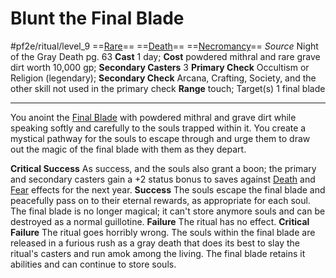# Blunt the Final Blade
#pf2e/ritual/level_9
==[Rare](../../../rules/traits/rare.md)== ==[Death](../../../rules/traits/death.md)== ==[Necromancy](../../../rules/traits/necromancy.md)==
*Source* Night of the Gray Death pg. 63
**Cast** 1 day; **Cost** powdered mithral and rare grave dirt worth 10,000 gp; **Secondary Casters** 3
**Primary Check** Occultism or Religion (legendary); **Secondary Check** Arcana, Crafting, Society, and the other skill not used in the primary check
**Range** touch; Target(s) 1 final blade

---
You anoint the [Final Blade](../../../Items/Artifacts/Final%20Blade.md) with powdered mithral and grave dirt while speaking softly and carefully to the souls trapped within it. You create a mystical pathway for the souls to escape through and urge them to draw out the magic of the final blade with them as they depart.

**Critical Success** As success, and the souls also grant a boon; the primary and secondary casters gain a +2 status bonus to saves against [Death](../../../rules/traits/death.md) and [Fear](../../Arcane_Tradition/Level%201/Fear.md) effects for the next year.
**Success** The souls escape the final blade and peacefully pass on to their eternal rewards, as appropriate for each soul. The final blade is no longer magical; it can't store anymore souls and can be destroyed as a normal guillotine.
**Failure** The ritual has no effect.
**Critical Failure** The ritual goes horribly wrong. The souls within the final blade are released in a furious rush as a gray death that does its best to slay the ritual's casters and run amok among the living. The final blade retains it abilities and can continue to store souls.